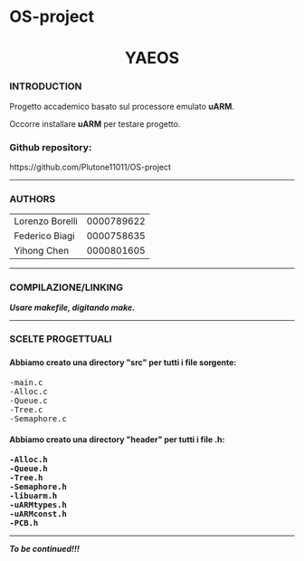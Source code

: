 # OS-project

<h1 align="center">YAEOS</h1>

<h3>INTRODUCTION</h3>
<p>Progetto accademico basato sul processore emulato <b>uARM</b>.<p>
<p>Occorre installare <b>uARM</b> per testare progetto.</p>
<h3>Github repository:</h3>
<p>https://github.com/Plutone11011/OS-project<p>

<hr>

<h3>AUTHORS</h3>
<table>
  <tr>
    <td>Lorenzo Borelli</td>
    <td>0000789622</td>
  </tr>
  <tr>
    <td>Federico Biagi</td>
    <td>0000758635</td>
  </tr>
  <tr>
    <td>Yihong Chen</td>
    <td>0000801605</td>
  </tr>
</table>

<hr>

<h3>COMPILAZIONE/LINKING</h3>
<p><b><em>Usare makefile, digitando make.</em></b></p>

<hr>

<h3>SCELTE PROGETTUALI<h3>

<h4>Abbiamo creato una directory "src" per tutti i file sorgente:</h4> 
<pre>
-main.c
-Alloc.c 
-Queue.c
-Tree.c
-Semaphore.c
</pre>
<h4>Abbiamo creato una directory "header" per tutti i file .h:<h4>
<pre>
-Alloc.h 
-Queue.h
-Tree.h
-Semaphore.h
-libuarm.h
-uARMtypes.h
-uARMconst.h
-PCB.h
</pre>

<hr>

<p><em>To be continued!!!</em></p>
